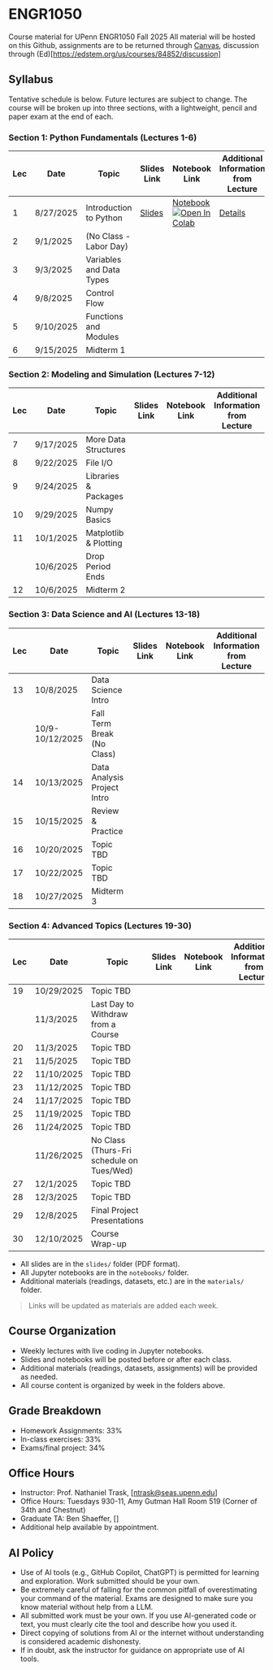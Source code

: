 # ENGR1050
Course material for UPenn ENGR1050 Fall 2025
All material will be hosted on this Github, assignments are to be returned through [Canvas](https://canvas.upenn.edu/courses/1881448), discussion through (Ed)[https://edstem.org/us/courses/84852/discussion]

## Syllabus

Tentative schedule is below. Future lectures are subject to change. The course will be broken up into three sections, with a lightweight, pencil and paper exam at the end of each.

### Section 1: Python Fundamentals (Lectures 1-6)
| Lec | Date       | Topic                        | Slides Link                | Notebook Link                | Additional Information from Lecture |
|-----|------------|------------------------------|----------------------------|------------------------------|-------------------------------------|
| 1   | 8/27/2025  | Introduction to Python       | [Slides](slides/lec01.pdf) | [Notebook](notebooks/lec01.ipynb)<br>[![Open In Colab](https://colab.research.google.com/assets/colab-badge.svg)](https://colab.research.google.com/github/PIMILab/ENGR1050/blob/main/notebooks/lec01.ipynb) | [Details](materials/lec01.md) |
| 2   | 9/1/2025   | (No Class - Labor Day)       |                            |                              |                                     |
| 3   | 9/3/2025   | Variables and Data Types     |                            |                              |                                     |
| 4   | 9/8/2025   | Control Flow                 |                            |                              |                                     |
| 5   | 9/10/2025  | Functions and Modules        |                            |                              |                                     |
| 6   | 9/15/2025  | Midterm 1                    |                            |                              |                                 |

### Section 2: Modeling and Simulation (Lectures 7-12)
| Lec | Date       | Topic                        | Slides Link                | Notebook Link                | Additional Information from Lecture |
|-----|------------|------------------------------|----------------------------|------------------------------|-------------------------------------|
| 7   | 9/17/2025  | More Data Structures         |                            |                              |                                     |
| 8   | 9/22/2025  | File I/O                     |                            |                              |                                     |
| 9   | 9/24/2025  | Libraries & Packages         |                            |                              |                                     |
| 10  | 9/29/2025  | Numpy Basics                 |                            |                              |                                     |
| 11  | 10/1/2025  | Matplotlib & Plotting        |                            |                              |                                     |
|     | 10/6/2025  | Drop Period Ends             |                            |                              |                                 |
| 12  | 10/6/2025  | Midterm 2                    |                            |                              |                                 |

### Section 3: Data Science and AI (Lectures 13-18)
| Lec | Date       | Topic                        | Slides Link                | Notebook Link                | Additional Information from Lecture |
|-----|------------|------------------------------|----------------------------|------------------------------|-------------------------------------|
| 13  | 10/8/2025  | Data Science Intro           |                            |                              |                                     |
|     | 10/9-10/12/2025 | Fall Term Break (No Class) |                            |                              |                                 |
| 14  | 10/13/2025 | Data Analysis Project Intro  |                            |                              |                                     |
| 15  | 10/15/2025 | Review & Practice            |                            |                              |                                     |
| 16  | 10/20/2025 | Topic TBD                    |                            |                              |                                     |
| 17  | 10/22/2025 | Topic TBD                    |                            |                              |                                     |
| 18  | 10/27/2025 | Midterm 3                    |                            |                              |                                 |

### Section 4: Advanced Topics (Lectures 19-30)
| Lec | Date       | Topic                        | Slides Link                | Notebook Link                | Additional Information from Lecture |
|-----|------------|------------------------------|----------------------------|------------------------------|-------------------------------------|
| 19  | 10/29/2025 | Topic TBD                    |                            |                              |                                     |
|     | 11/3/2025  | Last Day to Withdraw from a Course |                    |                              |                                 |
| 20  | 11/3/2025  | Topic TBD                    |                            |                              |                                     |
| 21  | 11/5/2025  | Topic TBD                    |                            |                              |                                     |
| 22  | 11/10/2025 | Topic TBD                    |                            |                              |                                     |
| 23  | 11/12/2025 | Topic TBD                    |                            |                              |                                     |
| 24  | 11/17/2025 | Topic TBD                    |                            |                              |                                     |
| 25  | 11/19/2025 | Topic TBD                    |                            |                              |                                     |
| 26  | 11/24/2025 | Topic TBD                    |                            |                              |                                     |
|     | 11/26/2025 | No Class (Thurs-Fri schedule on Tues/Wed) | | | |
| 27  | 12/1/2025  | Topic TBD                    |                            |                              |                                     |
| 28  | 12/3/2025  | Topic TBD                    |                            |                              |                                     |
| 29  | 12/8/2025  | Final Project Presentations  |                            |                              |                                     |
| 30  | 12/10/2025 | Course Wrap-up               |                            |                              |                                     |

- All slides are in the `slides/` folder (PDF format).
- All Jupyter notebooks are in the `notebooks/` folder.
- Additional materials (readings, datasets, etc.) are in the `materials/` folder.

> Links will be updated as materials are added each week.

## Course Organization
- Weekly lectures with live coding in Jupyter notebooks.
- Slides and notebooks will be posted before or after each class.
- Additional materials (readings, datasets, assignments) will be provided as needed.
- All course content is organized by week in the folders above.

## Grade Breakdown
- Homework Assignments: 33%
- In-class exercises: 33%
- Exams/final project: 34%

## Office Hours
- Instructor: Prof. Nathaniel Trask, [ntrask@seas.upenn.edu]
- Office Hours: Tuesdays 930-11, Amy Gutman Hall Room 519 (Corner of 34th and Chestnut)
- Graduate TA: Ben Shaeffer, []
- Additional help available by appointment.

## AI Policy
- Use of AI tools (e.g., GitHub Copilot, ChatGPT) is permitted for learning and exploration. Work submitted should be your own.
- Be extremely careful of falling for the common pitfall of overestimating your command of the material. Exams are designed to make sure you know material without help from a LLM.
- All submitted work must be your own. If you use AI-generated code or text, you must clearly cite the tool and describe how you used it.
- Direct copying of solutions from AI or the internet without understanding is considered academic dishonesty.
- If in doubt, ask the instructor for guidance on appropriate use of AI tools.
